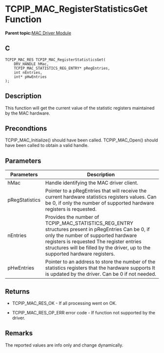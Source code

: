 # TCPIP\_MAC\_RegisterStatisticsGet Function

**Parent topic:**[MAC Driver Module](GUID-0C1AF471-66D4-472F-84AF-212E9E18B21D.md)

## C

```
TCPIP_MAC_RES TCPIP_MAC_RegisterStatisticsGet(
    DRV_HANDLE hMac, 
    TCPIP_MAC_STATISTICS_REG_ENTRY* pRegEntries, 
    int nEntries, 
    int* pHwEntries
);
```

## Description

This function will get the current value of the statistic registers maintained by the MAC hardware.

## Precondtions

TCPIP\_MAC\_Initialize\(\) should have been called. TCPIP\_MAC\_Open\(\) should have been called to obtain a valid handle.

## Parameters

|Parameters|Description|
|----------|-----------|
|hMac|Handle identifying the MAC driver client.|
|pRegStatistics|Pointer to a pRegEntries that will receive the current hardware statistics registers values. Can be 0, if only the number of supported hardware registers is requested.|
|nEntries|Provides the number of TCPIP\_MAC\_STATISTICS\_REG\_ENTRY structures present in pRegEntries Can be 0, if only the number of supported hardware registers is requested The register entries structures will be filled by the driver, up to the supported hardware registers.|
|pHwEntries|Pointer to an address to store the number of the statistics registers that the hardware supports It is updated by the driver. Can be 0 if not needed.|

## Returns

-   TCPIP\_MAC\_RES\_OK - If all processing went on OK.

-   TCPIP\_MAC\_RES\_OP\_ERR error code - If function not supported by the driver.


## Remarks

The reported values are info only and change dynamically.

